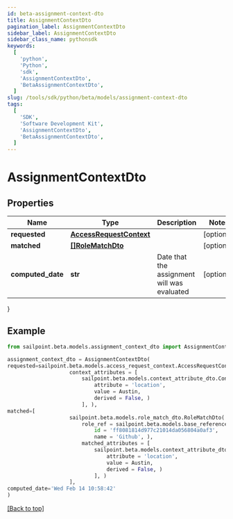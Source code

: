 ```yaml
---
id: beta-assignment-context-dto
title: AssignmentContextDto
pagination_label: AssignmentContextDto
sidebar_label: AssignmentContextDto
sidebar_class_name: pythonsdk
keywords:
  [
    'python',
    'Python',
    'sdk',
    'AssignmentContextDto',
    'BetaAssignmentContextDto',
  ]
slug: /tools/sdk/python/beta/models/assignment-context-dto
tags:
  [
    'SDK',
    'Software Development Kit',
    'AssignmentContextDto',
    'BetaAssignmentContextDto',
  ]
---
```


# AssignmentContextDto

## Properties

| Name | Type | Description | Notes |
| --- | --- | --- | --- |
| **requested** | [**AccessRequestContext**](access-request-context) |  | [optional] |
| **matched** | [**[]RoleMatchDto**](role-match-dto) |  | [optional] |
| **computed_date** | **str** | Date that the assignment will was evaluated | [optional] |

}

## Example

```python
from sailpoint.beta.models.assignment_context_dto import AssignmentContextDto

assignment_context_dto = AssignmentContextDto(
requested=sailpoint.beta.models.access_request_context.AccessRequestContext(
                    context_attributes = [
                        sailpoint.beta.models.context_attribute_dto.ContextAttributeDto(
                            attribute = 'location',
                            value = Austin,
                            derived = False, )
                        ], ),
matched=[
                    sailpoint.beta.models.role_match_dto.RoleMatchDto(
                        role_ref = sailpoint.beta.models.base_reference_dto_1.BaseReferenceDto_1(
                            id = 'ff8081814d977c21014da056804a0af3',
                            name = 'Github', ),
                        matched_attributes = [
                            sailpoint.beta.models.context_attribute_dto.ContextAttributeDto(
                                attribute = 'location',
                                value = Austin,
                                derived = False, )
                            ], )
                    ],
computed_date='Wed Feb 14 10:58:42'
)

```

[[Back to top]](#)
